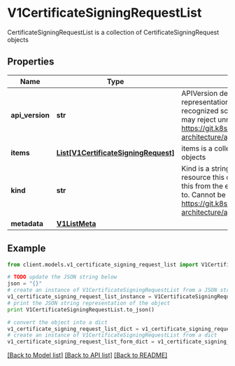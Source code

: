 # V1CertificateSigningRequestList

CertificateSigningRequestList is a collection of CertificateSigningRequest objects

## Properties
Name | Type | Description | Notes
------------ | ------------- | ------------- | -------------
**api_version** | **str** | APIVersion defines the versioned schema of this representation of an object. Servers should convert recognized schemas to the latest internal value, and may reject unrecognized values. More info: https://git.k8s.io/community/contributors/devel/sig-architecture/api-conventions.md#resources | [optional] 
**items** | [**List[V1CertificateSigningRequest]**](V1CertificateSigningRequest.md) | items is a collection of CertificateSigningRequest objects | 
**kind** | **str** | Kind is a string value representing the REST resource this object represents. Servers may infer this from the endpoint the client submits requests to. Cannot be updated. In CamelCase. More info: https://git.k8s.io/community/contributors/devel/sig-architecture/api-conventions.md#types-kinds | [optional] 
**metadata** | [**V1ListMeta**](V1ListMeta.md) |  | [optional] 

## Example

```python
from client.models.v1_certificate_signing_request_list import V1CertificateSigningRequestList

# TODO update the JSON string below
json = "{}"
# create an instance of V1CertificateSigningRequestList from a JSON string
v1_certificate_signing_request_list_instance = V1CertificateSigningRequestList.from_json(json)
# print the JSON string representation of the object
print V1CertificateSigningRequestList.to_json()

# convert the object into a dict
v1_certificate_signing_request_list_dict = v1_certificate_signing_request_list_instance.to_dict()
# create an instance of V1CertificateSigningRequestList from a dict
v1_certificate_signing_request_list_form_dict = v1_certificate_signing_request_list.from_dict(v1_certificate_signing_request_list_dict)
```
[[Back to Model list]](../README.md#documentation-for-models) [[Back to API list]](../README.md#documentation-for-api-endpoints) [[Back to README]](../README.md)


